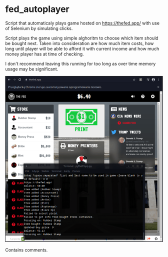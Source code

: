 # fed_autoplayer

Script that automaticaly plays game hosted on https://thefed.app/ with use of Selenium by simulating clicks.

Script plays the game using simple alghoritm to choose which item should be bought next. Taken into consideration are how much item costs, how long until player will be able to afford it with current income and how much money player has at time of checking.

I don't recommend leaving this running for too long as over time memory usage may be significant.

![Screenshot](fed_autoplay.gif)

Contains comments.
